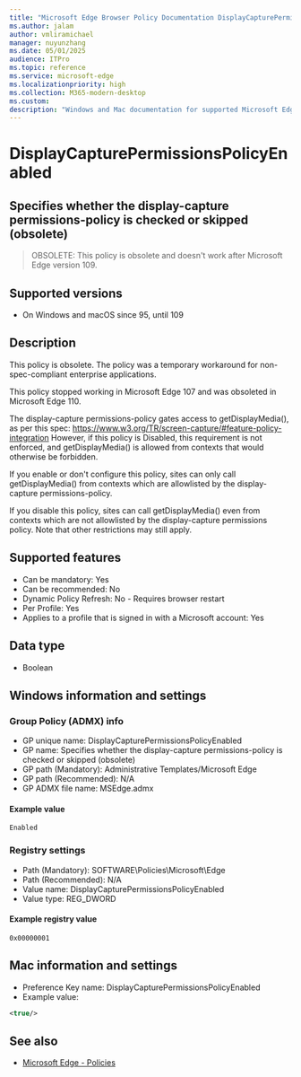 ```yaml
---
title: "Microsoft Edge Browser Policy Documentation DisplayCapturePermissionsPolicyEnabled"
ms.author: jalam
author: vmliramichael
manager: nuyunzhang
ms.date: 05/01/2025
audience: ITPro
ms.topic: reference
ms.service: microsoft-edge
ms.localizationpriority: high
ms.collection: M365-modern-desktop
ms.custom:
description: "Windows and Mac documentation for supported Microsoft Edge Browser policy: Specifies whether the display-capture permissions-policy is checked or skipped (obsolete)"
---
```


<!--THIS FILE IS AUTOMATICALLY GENERATED. MANUAL CHANGES WILL BE OVERWRITTEN.-->
<!--Please contact the Microsoft Edge Manageability team with any questions.-->

# DisplayCapturePermissionsPolicyEnabled

## Specifies whether the display-capture permissions-policy is checked or skipped (obsolete)
> OBSOLETE: This policy is obsolete and doesn't work after Microsoft Edge version 109.

## Supported versions

- On Windows and macOS since 95, until 109

## Description

This policy is obsolete. The policy was a temporary workaround for non-spec-compliant enterprise applications.

This policy stopped working in Microsoft Edge 107 and was obsoleted in Microsoft Edge 110.

The display-capture permissions-policy gates access to getDisplayMedia(),
as per this spec:
https://www.w3.org/TR/screen-capture/#feature-policy-integration
However, if this policy is Disabled, this requirement is not enforced,
and getDisplayMedia() is allowed from contexts that would otherwise be
forbidden.

If you enable or don't configure this policy, sites can only call getDisplayMedia() from
contexts which are allowlisted by the display-capture permissions-policy.

If you disable this policy, sites can call getDisplayMedia() even from contexts
which are not allowlisted by the display-capture permissions policy.
Note that other restrictions may still apply.

## Supported features

- Can be mandatory: Yes
- Can be recommended: No
- Dynamic Policy Refresh: No - Requires browser restart
- Per Profile: Yes
- Applies to a profile that is signed in with a Microsoft account: Yes

## Data type

- Boolean

## Windows information and settings

### Group Policy (ADMX) info

- GP unique name: DisplayCapturePermissionsPolicyEnabled
- GP name: Specifies whether the display-capture permissions-policy is checked or skipped (obsolete)
- GP path (Mandatory): Administrative Templates/Microsoft Edge
- GP path (Recommended): N/A
- GP ADMX file name: MSEdge.admx

#### Example value

```
Enabled
```

### Registry settings

- Path (Mandatory): SOFTWARE\Policies\Microsoft\Edge
- Path (Recommended): N/A
- Value name: DisplayCapturePermissionsPolicyEnabled
- Value type: REG_DWORD

#### Example registry value

```
0x00000001
```


## Mac information and settings

- Preference Key name: DisplayCapturePermissionsPolicyEnabled
- Example value:

```xml
<true/>
```

## See also
- [Microsoft Edge - Policies](../microsoft-edge-policies.md)
